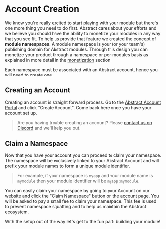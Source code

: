 # Account Creation

We know you're really excited to start playing with your module but there's one more thing you need to do first. Abstract cares about your efforts and we believe you should have the ability to monetize your modules in any way that you see fit. To help us provide that feature we created the concept of **module namespaces**. A module namespace is your (or your team's) publishing domain for Abstract modules. Through this design you can monetize your product through a namespace or per-modules basis as explained in more detail in the [monetization]() section.

Each namespace must be associated with an Abstract account, hence you will need to create one.

## Creating an Account

Creating an account is straight forward process. Go to the [Abstract Account Portal]() and click "Create Account". Come back here once you have your account set up.

> Are you having trouble creating an account? Please [contact us on Discord](https://discord.gg/uch3Tq3aym) and we'll help you out.

## Claim a Namespace

Now that you have your account you can proceed to claim your namespace. The namespace will be exclusively linked to your Abstract Account and will prefix your module names to form a unique module identifier.

> For example, if your namespace is `myapp` and your module name is `mymodule` then your module identifier will be `myapp:mymodule`.

You can easily claim your namespace by going to your Account on our website and click the "Claim Namespace" button on the account page. You will be asked to pay a small fee to claim your namespace. This fee is used to prevent namespace squatting and to help us maintain the Abstract ecosystem.

With the setup out of the way let's get to the fun part: building your module!
